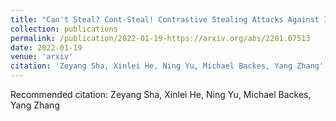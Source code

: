 ```yaml
---
title: "Can't Steal? Cont-Steal! Contrastive Stealing Attacks Against Image Encoders"
collection: publications
permalink: /publication/2022-01-19-https://arxiv.org/abs/2201.07513
date: 2022-01-19
venue: 'arxiv'
citation: 'Zeyang Sha, Xinlei He, Ning Yu, Michael Backes, Yang Zhang'
---
```

Recommended citation: Zeyang Sha, Xinlei He, Ning Yu, Michael Backes, Yang Zhang